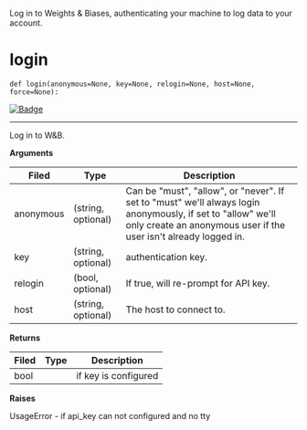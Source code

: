 Log in to Weights & Biases, authenticating your machine to log data to your
account.
# login
`def login(anonymous=None, key=None, relogin=None, host=None, force=None): `

[![Badge](https://img.shields.io/badge/View%20source%20on%20GitHub-black?style=for-the-badge&logo=github)](https://github.com/wandb/client/tree/master/wandb/sdk/wandb_login.py#L22-#L42)

****
    
Log in to W&B.

    
**Arguments**
    

    
| **Filed** | **Type** | **Description** |
|--|--|--|
| anonymous | (string, optional) | Can be "must", "allow", or "never". If set to "must" we'll always login anonymously, if set to "allow" we'll only create an anonymous user if the user isn't already logged in. |
| key | (string, optional) | authentication key. |
| relogin | (bool, optional) | If true, will re-prompt for API key. |
| host | (string, optional) | The host to connect to. |
**Returns**
    

    
| **Filed** | **Type** | **Description** |
|--|--|--|
| bool |  | if key is configured |
**Raises**
    
UsageError - if api_key can not configured and no tty
    
